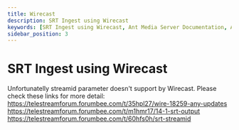 ```yaml
---
title: Wirecast
description: SRT Ingest using Wirecast
keywords: [SRT Ingest using Wirecast, Ant Media Server Documentation, Ant Media Server Tutorials]
sidebar_position: 3
---
```


# SRT Ingest using Wirecast

Unfortunatelly streamid parameter doesn't support by Wirecast. Please check these links for more detail:  
https://telestreamforum.forumbee.com/t/35hpl27/wire-18259-any-updates  
https://telestreamforum.forumbee.com/t/m1hmr17/14-1-srt-output  
https://telestreamforum.forumbee.com/t/60hfs0h/srt-streamid
